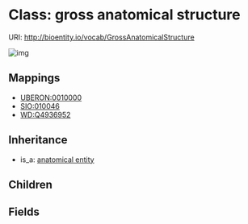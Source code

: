 # Class: gross anatomical structure




URI: http://bioentity.io/vocab/GrossAnatomicalStructure

![img](http://yuml.me/diagram/nofunky/class/\[AnatomicalEntity]^-\[GrossAnatomicalStructure],%20)
## Mappings

 * [UBERON:0010000](http://purl.obolibrary.org/obo/UBERON_0010000)
 * [SIO:010046](http://semanticscience.org/resource/SIO_010046)
 * [WD:Q4936952](http://purl.obolibrary.org/obo/WD_Q4936952)
## Inheritance

 *  is_a: [anatomical entity](AnatomicalEntity.md)
## Children

## Fields

